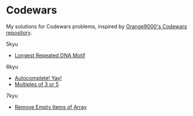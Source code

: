 # Codewars
My solutions for Codewars problems, inspired by [Orange9000's Codewars repository](https://github.com/Orange9000/Codewars).

5kyu
- [Longest Repeated DNA Motif](https://www.codewars.com/kata/5713a7ff8807941cf7000a13)

6kyu
- [Autocomplete! Yay!](https://www.codewars.com/kata/5389864ec72ce03383000484)
- [Multiples of 3 or 5](https://www.codewars.com/kata/514b92a657cdc65150000006)

7kyu
- [Remove Empty Items of Array](https://www.codewars.com/kata/5c857bab20089d4fe65a7f5b)
